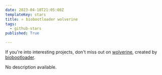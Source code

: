 ```yaml
---
date: 2023-04-10T21:05:08Z
templateKey: stars
title: ⭐ biobootloader wolverine
tags:
  - github-stars
published: True

---
```


If you're into interesting projects, don't miss out on [wolverine](https://github.com/biobootloader/wolverine), created by [biobootloader](https://github.com/biobootloader).

No description available.
